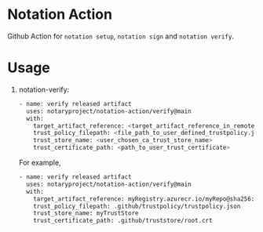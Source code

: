 # Notation Action
Github Action for `notation setup`, `notation sign` and `notation verify`.
# Usage
1. notation-verify:
    ```sh
    - name: verify released artifact
      uses: notaryproject/notation-action/verify@main
      with:
        target_artifact_reference: <target_artifact_reference_in_remote_registry>
        trust_policy_filepath: <file_path_to_user_defined_trustpolicy.json>
        trust_store_name: <user_chosen_ca_trust_store_name>
        trust_certificate_path: <path_to_user_trust_certificate>
    ```
   For example,
    ```sh
    - name: verify released artifact
      uses: notaryproject/notation-action/verify@main
      with:
        target_artifact_reference: myRegistry.azurecr.io/myRepo@sha256:aaabbb
        trust_policy_filepath: .github/trustpolicy/trustpolicy.json
        trust_store_name: myTrustStore
        trust_certificate_path: .github/truststore/root.crt
    ```